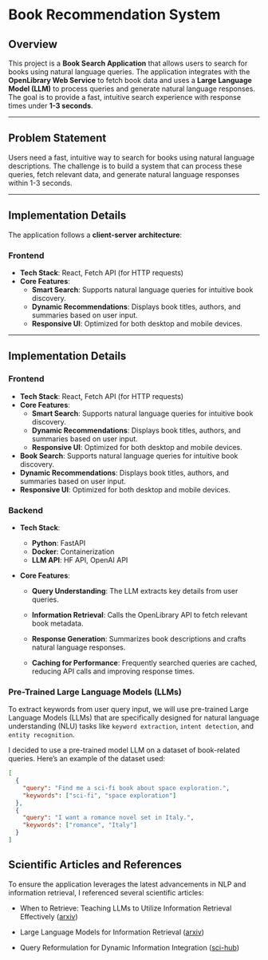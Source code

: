 # Book Recommendation System

## Overview

This project is a **Book Search Application** that allows users to search for books using natural language queries. The application integrates with the **OpenLibrary Web Service** to fetch book data and uses a **Large Language Model (LLM)** to process queries and generate natural language responses. The goal is to provide a fast, intuitive search experience with response times under **1-3 seconds**.

---

## Problem Statement

Users need a fast, intuitive way to search for books using natural language descriptions. The challenge is to build a system that can process these queries, fetch relevant data, and generate natural language responses within 1-3 seconds.

---

## Implementation Details

The application follows a **client-server architecture**:

### Frontend

- **Tech Stack**: React, Fetch API (for HTTP requests)
- **Core Features**:
  - **Smart Search**: Supports natural language queries for intuitive book discovery.
  - **Dynamic Recommendations**: Displays book titles, authors, and summaries based on user input.
  - **Responsive UI**: Optimized for both desktop and mobile devices.

---

## Implementation Details

### Frontend

- **Tech Stack**: React, Fetch API (for HTTP requests)
- **Core Features**:
  - **Smart Search**: Supports natural language queries for intuitive book discovery.
  - **Dynamic Recommendations**: Displays book titles, authors, and summaries based on user input.
  - **Responsive UI**: Optimized for both desktop and mobile devices.
- **Book Search**: Supports natural language queries for intuitive book discovery.
- **Dynamic Recommendations**: Displays book titles, authors, and summaries based on user input.
- **Responsive UI**: Optimized for both desktop and mobile devices.

### Backend

- **Tech Stack**:

  - **Python**: FastAPI
  - **Docker**: Containerization
  - **LLM API**: HF API, OpenAI API

- **Core Features**:

  - **Query Understanding**: The LLM extracts key details from user queries.

  - **Information Retrieval**: Calls the OpenLibrary API to fetch relevant book metadata.
  - **Response Generation**: Summarizes book descriptions and crafts natural language responses.
  - **Caching for Performance**: Frequently searched queries are cached, reducing API calls and improving response times.

### Pre-Trained Large Language Models (LLMs)

To extract keywords from user query input, we will use pre-trained Large Language Models (LLMs) that are specifically designed for natural language understanding (NLU) tasks like `keyword extraction`, `intent detection`, and `entity recognition`.

I decided to use a pre-trained model LLM on a dataset of book-related queries. Here’s an example of the dataset used:

```json
[
  {
    "query": "Find me a sci-fi book about space exploration.",
    "keywords": ["sci-fi", "space exploration"]
  },
  {
    "query": "I want a romance novel set in Italy.",
    "keywords": ["romance", "Italy"]
  }
]
```

## Scientific Articles and References

To ensure the application leverages the latest advancements in NLP and information retrieval, I referenced several scientific articles:

- When to Retrieve: Teaching LLMs to Utilize Information Retrieval Effectively ([arxiv](https://arxiv.org/abs/2404.19705))

- Large Language Models for Information Retrieval ([arxiv](https://arxiv.org/pdf/2308.07107))

- Query Reformulation for Dynamic Information Integration ([sci-hub](https://sci-hub.se/https://doi.org/10.1007/BF00122124))
